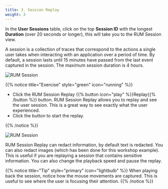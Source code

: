 ```yaml
---
title: 3. Session Replay
weight: 3
---
```


In the **User Sessions** table, click on the top **Session ID**  with the longest **Duration** (over 20 seconds or longer), this will take you to the RUM Session view.

A session is a collection of traces that correspond to the actions a single user takes when interacting with an application over a period of time. By default, a session lasts until 15 minutes have passed from the last event captured in the session. The maximum session duration is 4 hours.

![RUM Session](../images/rum-session.png)

{{% notice title="Exercise" style="green" icon="running" %}}

* Click the RUM Session Replay {{% button icon="play" %}}Replay{{% /button %}} button. RUM Session Replay allows you to replay and see the user session. This is a great way to see exactly what the user experienced.
* Click the button to start the replay.

{{% /notice %}}

![RUM Session](../images/rum-session-replay.png)

RUM Session Replay can redact information, by default text is redacted. You can also redact images (which has been done for this workshop example). This is useful if you are replaying a session that contains sensitive information. You can also change the playback speed and pause the replay.

{{% notice title="Tip" style="primary"  icon="lightbulb" %}}
When playing back the session, notice how the mouse movements are captured. This is useful to see where the user is focusing their attention.
{{% /notice %}}
